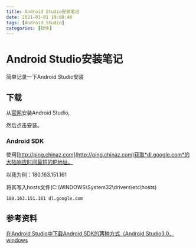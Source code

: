 ```yaml
---
title: Android Studio安装笔记
date: 2021-01-01 19:08:46
tags: [Android Studio]
categories: [软件]
---
```


# Android Studio安装笔记

简单记录一下Android Studio安装

## 下载

从[官网](https://developer.android.google.cn/studio)安装Android Studio,

然后点击安装。

### Android SDK

使用[http://ping.chinaz.com](http://ping.chinaz.com)获取*dl.google.com*的大陆响应时间最短的IP地址。

以我为例：180.163.151.161

将其写入hosts文件(C:\WINDOWS\System32\drivers\etc\hosts)

```
180.163.151.161 dl.google.com
```

## 参考资料

[在Android Studio中下载Android SDK的两种方式（Android Studio3.0、windows](https://www.cnblogs.com/senior-engineer/p/11130757.html)